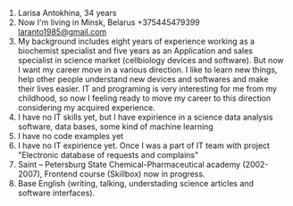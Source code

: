 1.	Larisa Antokhina, 34 years
2.	Now I'm living in Minsk, Belarus +375445479399 laranto1985@gmail.com
3.	My background includes eight years of experience working as a biochemist specialist and five years as an Application and sales specialist in science market (cellbiology devices and software). But now I want my career move in a various direction. I like to learn new things, help other people understand new devices and softwares and make their lives easier. IT and programing is very interesting for me from my childhood, so now I feeling ready to move my career to this direction considering my acquired experience.
4.	I have no IT skills yet, but I have expirience in a science data analysis software, data bases, some kind of machine learning
5.	I have no code examples yet
6.	I have no IT expirience yet. Once I was a part of IT team with project "Electronic database of requests and complains"
7.	Saint – Petersburg State Chemical-Pharmaceutical academy (2002-2007), Frontend course (Skillbox) now in progress.
8.	Base English (writing, talking, understading science articles and software interfaces).

